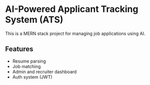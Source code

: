 # AI-Powered Applicant Tracking System (ATS)

This is a MERN stack project for managing job applications using AI.

## Features

- Resume parsing
- Job matching
- Admin and recruiter dashboard
- Auth system (JWT)